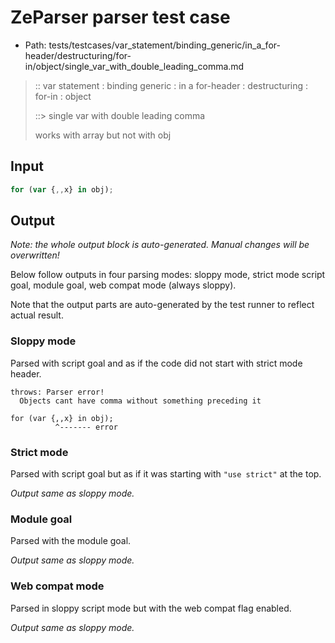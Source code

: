 # ZeParser parser test case

- Path: tests/testcases/var_statement/binding_generic/in_a_for-header/destructuring/for-in/object/single_var_with_double_leading_comma.md

> :: var statement : binding generic : in a for-header : destructuring : for-in : object
>
> ::> single var with double leading comma
>
> works with array but not with obj

## Input

`````js
for (var {,,x} in obj);
`````

## Output

_Note: the whole output block is auto-generated. Manual changes will be overwritten!_

Below follow outputs in four parsing modes: sloppy mode, strict mode script goal, module goal, web compat mode (always sloppy).

Note that the output parts are auto-generated by the test runner to reflect actual result.

### Sloppy mode

Parsed with script goal and as if the code did not start with strict mode header.

`````
throws: Parser error!
  Objects cant have comma without something preceding it

for (var {,,x} in obj);
          ^------- error
`````

### Strict mode

Parsed with script goal but as if it was starting with `"use strict"` at the top.

_Output same as sloppy mode._

### Module goal

Parsed with the module goal.

_Output same as sloppy mode._

### Web compat mode

Parsed in sloppy script mode but with the web compat flag enabled.

_Output same as sloppy mode._
